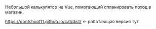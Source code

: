 Небольшой калькулятор на Vue, помогающий спланировать поход в магазин.

https://dontshoot11.github.io/cat/dist/ <- работающая версия тут

